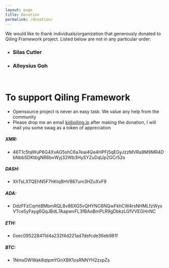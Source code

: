 ```yaml
---
layout: page
title: Donation
permalink: /donation/
---
```

We would like to thank individuals/organization that generously donated to Qiling Framework project. Listed below are not in any particular order:

- <h3>Silas Cutler</h3>
- <h3>Alloysius Goh</h3>



<br>
<h1>To support Qiling Framework</h1>

- Opensource project is never an easy task. We value any help from the community
- Please drop me an email kj@qiling.io after making the donation, I will mail you some swag as a token of appreciation

##### XMR: 
- 46T1c5taWuP6G4XvAG5shC6a7eai4Qe4HPFj5qEGyJzzMVRa9M9MR4DbNbbSDKtbgNR6bvWyj32Wb3HySYZuDqUp2GCr52o

##### DASH: 
- XhTsLXTQEhN5F7hKtq8HV867um3HZuXvF9

##### ADA: 
- DdzFFzCqrht8MbmRQL8v86XG5vQHYNC6NQwFkhCW4rsNHMLfzWyxVTce5yFayg6QqJBdL7AapwvFL3fBAoBmPLR9gDbkzLGfVVEGHnNC

##### ETH: 
- 0xec095228411d4a232f4d221ad7defcde36eb981f

##### BTC: 
- 1NmxDWWak8qtpmYGnXBK1osRNNYH2zxpZs
